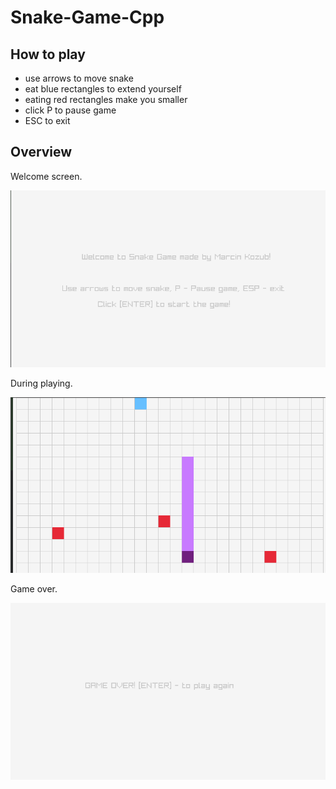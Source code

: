 # Snake-Game-Cpp

## How to play

* use arrows to move snake
* eat blue rectangles to extend yourself
* eating red rectangles make you smaller
* click P to pause game
* ESC to exit

## Overview
Welcome screen.

![Initial image](./imgs/img1.png)

During playing.

![Game](./imgs/img2.png)

Game over.

![Game over](./imgs/img3.png)
